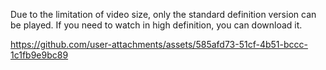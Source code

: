 Due to the limitation of video size, only the standard definition version can be played. If you need to watch in high definition, you can download it.

https://github.com/user-attachments/assets/585afd73-51cf-4b51-bccc-1c1fb9e9bc89
